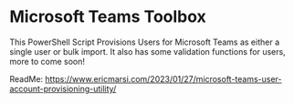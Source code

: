 # Microsoft Teams Toolbox

This PowerShell Script Provisions Users for Microsoft Teams as either a single user or bulk import. It also has some validation functions for users, more to come soon!

ReadMe: https://www.ericmarsi.com/2023/01/27/microsoft-teams-user-account-provisioning-utility/

